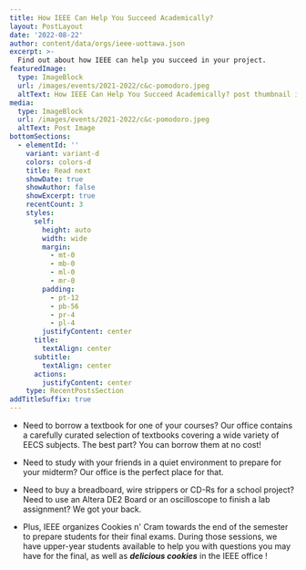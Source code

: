 ```yaml
---
title: How IEEE Can Help You Succeed Academically?
layout: PostLayout
date: '2022-08-22'
author: content/data/orgs/ieee-uottawa.json
excerpt: >-
  Find out about how IEEE can help you succeed in your project.
featuredImage:
  type: ImageBlock
  url: /images/events/2021-2022/c&c-pomodoro.jpeg
  altText: How IEEE Can Help You Succeed Academically? post thumbnail image
media:
  type: ImageBlock
  url: /images/events/2021-2022/c&c-pomodoro.jpeg
  altText: Post Image
bottomSections:
  - elementId: ''
    variant: variant-d
    colors: colors-d
    title: Read next
    showDate: true
    showAuthor: false
    showExcerpt: true
    recentCount: 3
    styles:
      self:
        height: auto
        width: wide
        margin:
          - mt-0
          - mb-0
          - ml-0
          - mr-0
        padding:
          - pt-12
          - pb-56
          - pr-4
          - pl-4
        justifyContent: center
      title:
        textAlign: center
      subtitle:
        textAlign: center
      actions:
        justifyContent: center
    type: RecentPostsSection
addTitleSuffix: true
---
```


- Need to borrow a textbook for one of your courses? Our office contains a carefully curated selection of textbooks covering a wide variety of EECS subjects. The best part? You can borrow them at no cost!

- Need to study with your friends in a quiet environment to prepare for your midterm? Our office is the perfect place for that.

- Need to buy a breadboard, wire strippers or CD-Rs for a school project? Need to use an Altera DE2 Board or an oscilloscope to finish a lab assignment? We got your back.

- Plus, IEEE organizes Cookies n' Cram towards the end of the semester to prepare students for their final exams. During those sessions, we have upper-year students available to help you with questions you may have for the final, as well as **_delicious cookies_** in the IEEE office !
